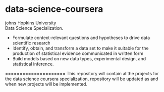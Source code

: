 data-science-coursera
=====================

johns Hopkins University  
Data Science Specialization.  
* Formulate context-relevant questions and hypotheses to drive data scientific research
* Identify, obtain, and transform a data set to make it suitable for the production of statistical evidence communicated in written form
* Build models based on new data types, experimental design, and statistical inference.  

=====================
This repository will contain al the projects for the data science coursera specialization, repository will be updated as and when new projects will be implemented.
